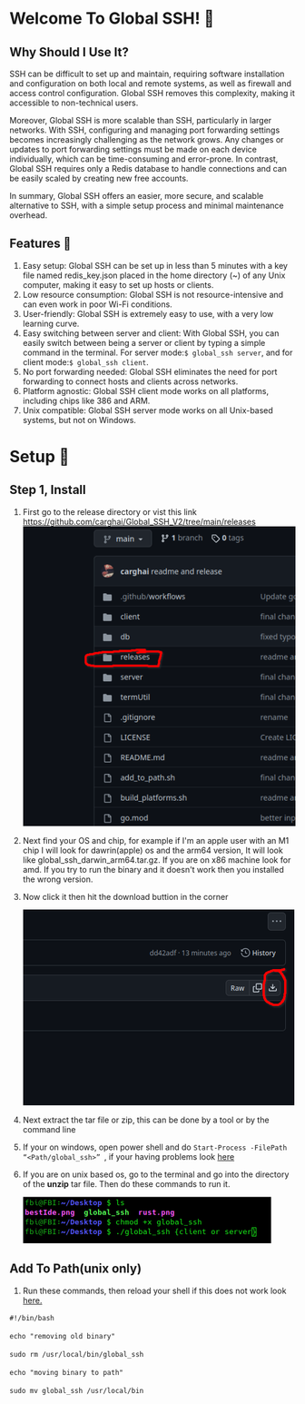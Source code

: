 # Welcome To Global SSH! 🎉️

## Why Should I Use It?

SSH can be difficult to set up and maintain, requiring software installation and configuration on both local and remote systems, as well as firewall and access control configuration. Global SSH removes this complexity, making it accessible to non-technical users.

Moreover, Global SSH is more scalable than SSH, particularly in larger networks. With SSH, configuring and managing port forwarding settings becomes increasingly challenging as the network grows. Any changes or updates to port forwarding settings must be made on each device individually, which can be time-consuming and error-prone. In contrast, Global SSH requires only a Redis database to handle connections and can be easily scaled by creating new free accounts.

In summary, Global SSH offers an easier, more secure, and scalable alternative to SSH, with a simple setup process and minimal maintenance overhead.

## Features 🚀️

1. Easy setup: Global SSH can be set up in less than 5 minutes with a key file named redis_key.json placed in the home directory (~) of any Unix computer, making it easy to set up hosts or clients.
2. Low resource consumption: Global SSH is not resource-intensive and can even work in poor Wi-Fi conditions.
3. User-friendly: Global SSH is extremely easy to use, with a very low learning curve.
4. Easy switching between server and client: With Global SSH, you can easily switch between being a server or client by typing a simple command in the terminal. For server mode:`$ global_ssh server`, and for client mode:`$ global_ssh client`.
5. No port forwarding needed: Global SSH eliminates the need for port forwarding to connect hosts and clients across networks.
6. Platform agnostic: Global SSH client mode works on all platforms, including chips like 386 and ARM.
7. Unix compatible: Global SSH server mode works on all Unix-based systems, but not on Windows.

# Setup 👀️

## Step 1, Install

1. First go to the release directory or vist this link https://github.com/carghai/Global_SSH_V2/tree/main/releases ![](assets/20230512_184953_image.png)
2. Next find your OS and chip, for example if I'm an apple user with an M1 chip I will look for dawrin(apple) os and the arm64 version, It will look like global_ssh_darwin_arm64.tar.gz. If you are on x86 machine look for amd. If you try to run the binary and it doesn't work then you installed the wrong version.
3. Now click it then hit the download buttion in the corner

   ![](assets/20230512_190234_image.png)
4. Next extract the tar file or zip, this can be done by a tool or by the command line
5. If your on windows, open power shell and do ``Start-Process -FilePath “<Path/global_ssh>” ``, if your having problems look [here](https://www.technewstoday.com/how-to-run-exe-in-powershell/)
6. If you are on unix based os, go to the terminal and go into the directory of the **unzip** tar file. Then do these commands to run it.

   ![](assets/20230512_191337_image.png)

## Add To Path(unix only)

1. Run these commands, then reload your shell if this does not work look [here.](https://askubuntu.com/questions/440691/add-a-binary-to-my-path)

```
#!/bin/bash

echo "removing old binary"

sudo rm /usr/local/bin/global_ssh

echo "moving binary to path"

sudo mv global_ssh /usr/local/bin
```
